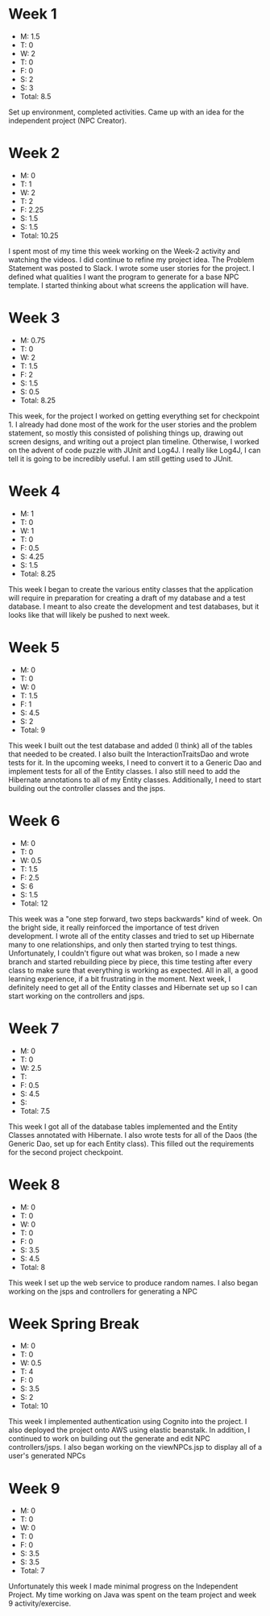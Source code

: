 # Week 1
- M: 1.5
- T: 0
- W: 2
- T: 0
- F: 0
- S: 2
- S: 3
- Total: 8.5

Set up environment, completed activities. Came up with an idea for
the independent project (NPC Creator).
# Week 2
- M: 0
- T: 1
- W: 2
- T: 2
- F: 2.25
- S: 1.5
- S: 1.5
- Total: 10.25

I spent most of my time this week working on the Week-2 activity and watching the videos. I did continue
to refine my project idea. The Problem Statement was posted to Slack. I wrote some user stories for the 
project. I defined what qualities I want the program to generate for a base NPC template. I started thinking
about what screens the application will have.
# Week 3
- M: 0.75
- T: 0
- W: 2
- T: 1.5
- F: 2
- S: 1.5
- S: 0.5
- Total: 8.25

This week, for the project I worked on getting everything set for checkpoint 1. I already had done most of the work
for the user stories and the problem statement, so mostly this consisted of polishing things up, drawing out 
screen designs, and writing out a project plan timeline.
Otherwise, I worked on the advent of code puzzle with JUnit and Log4J. I really like Log4J, I can tell it is 
going to be incredibly useful. I am still getting used to JUnit.

# Week 4
- M: 1
- T: 0
- W: 1
- T: 0
- F: 0.5
- S: 4.25
- S: 1.5
- Total: 8.25

This week I began to create the various entity classes that the application will require in preparation for creating a 
draft of my database and a test database. I meant to also create the development and test databases, but it looks like
that will likely be pushed to next week.

# Week 5
- M: 0
- T: 0
- W: 0
- T: 1.5
- F: 1
- S: 4.5
- S: 2
- Total: 9

This week I built out the test database and added (I think) all of the tables that needed to be created. I also built 
the InteractionTraitsDao and wrote tests for it. In the upcoming weeks, I need to convert it to a Generic Dao and 
implement tests for all of the Entity classes. I also still need to add the Hibernate annotations to all of my Entity
classes. Additionally, I need to start building out the controller classes and the jsps.

# Week 6
- M: 0
- T: 0
- W: 0.5
- T: 1.5
- F: 2.5
- S: 6
- S: 1.5
- Total: 12

This week was a "one step forward, two steps backwards" kind of week. On the bright side, it really reinforced the
importance of test driven development. I wrote all of the entity classes and tried to set up Hibernate many to one 
relationships, and only then started trying to test things. Unfortunately, I couldn't figure out what was broken, so
I made a new branch and started rebuilding piece by piece, this time testing after every class to make sure that everything 
is working as expected. All in all, a good learning experience, if a bit frustrating in the moment. Next week, I definitely
need to get all of the Entity classes and Hibernate set up so I can start working on the controllers and jsps.
# Week 7
- M: 0
- T: 0
- W: 2.5
- T:
- F: 0.5
- S: 4.5
- S:
- Total: 7.5

This week I got all of the database tables implemented and the Entity Classes annotated with Hibernate.
I also wrote tests for all of the Daos (the Generic Dao, set up for each Entity class). This filled out
the requirements for the second project checkpoint.

# Week 8
- M: 0
- T: 0
- W: 0
- T: 0
- F: 0
- S: 3.5
- S: 4.5
- Total: 8

This week I set up the web service to produce random names. I also began working on the jsps and controllers for
generating a NPC

# Week Spring Break
- M: 0
- T: 0
- W: 0.5
- T: 4
- F: 0
- S: 3.5
- S: 2
- Total: 10

This week I implemented authentication using Cognito into the project. I also deployed the project onto AWS
using elastic beanstalk. In addition, I continued to work on building out the generate and edit NPC controllers/jsps.
I also began working on the viewNPCs.jsp to display all of a user's generated NPCs

# Week 9
- M: 0
- T: 0
- W: 0
- T: 0
- F: 0
- S: 3.5
- S: 3.5
- Total: 7

Unfortunately this week I made minimal progress on the Independent Project. My time working on Java was spent
on the team project and week 9 activity/exercise.